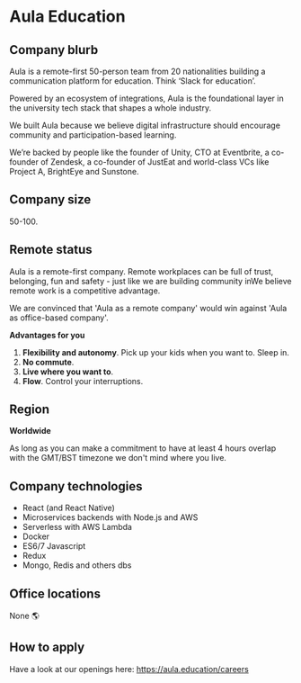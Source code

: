 # Aula Education

## Company blurb

Aula is a remote-first 50-person team from 20 nationalities building a communication platform for education. Think ‘Slack for education’.

Powered by an ecosystem of integrations, Aula is the foundational layer in the university tech stack that shapes a whole industry.

We built Aula because we believe digital infrastructure should encourage community and participation-based learning.

We’re backed by people like the founder of Unity, CTO at Eventbrite, a co-founder of Zendesk, a co-founder of JustEat and world-class VCs like Project A, BrightEye and Sunstone.

## Company size

50-100.

## Remote status

Aula is a remote-first company. Remote workplaces can be full of trust, belonging, fun and safety - just like we are building community inWe believe remote work is a competitive advantage.

We are convinced that 'Aula as a remote company' would win against 'Aula as office-based company'.

**Advantages for you**

1. **Flexibility and autonomy**. Pick up your kids when you want to. Sleep in.
2. **No commute**.
3. **Live where you want to**.
4. **Flow**. Control your interruptions.


## Region

**Worldwide**

As long as you can make a commitment to have at least 4 hours overlap with the GMT/BST timezone we don't mind where you live.

## Company technologies

- React (and React Native)
- Microservices backends with Node.js and AWS
- Serverless with AWS Lambda
- Docker
- ES6/7 Javascript
- Redux
- Mongo, Redis and others dbs

## Office locations

None 🌎

## How to apply

Have a look at our openings here: https://aula.education/careers
